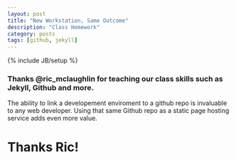 ```yaml
---
layout: post
title: "New Workstation, Same Outcome"
description: "Class Homework"
category: posts
tags: [github, jekyll]
---
```

{% include JB/setup %}

### Thanks @ric_mclaughlin for teaching our class skills such as Jekyll, Github and more. 
The ability to link a developement enviroment to a github repo is invaluable to any web developer. 
Using that same Github repo as a static page hosting service adds even more value.

# Thanks Ric!